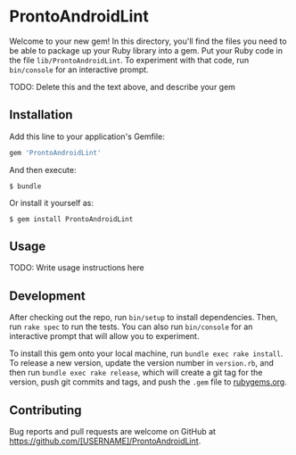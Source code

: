 # ProntoAndroidLint

Welcome to your new gem! In this directory, you'll find the files you need to be able to package up your Ruby library into a gem. Put your Ruby code in the file `lib/ProntoAndroidLint`. To experiment with that code, run `bin/console` for an interactive prompt.

TODO: Delete this and the text above, and describe your gem

## Installation

Add this line to your application's Gemfile:

```ruby
gem 'ProntoAndroidLint'
```

And then execute:

    $ bundle

Or install it yourself as:

    $ gem install ProntoAndroidLint

## Usage

TODO: Write usage instructions here

## Development

After checking out the repo, run `bin/setup` to install dependencies. Then, run `rake spec` to run the tests. You can also run `bin/console` for an interactive prompt that will allow you to experiment.

To install this gem onto your local machine, run `bundle exec rake install`. To release a new version, update the version number in `version.rb`, and then run `bundle exec rake release`, which will create a git tag for the version, push git commits and tags, and push the `.gem` file to [rubygems.org](https://rubygems.org).

## Contributing

Bug reports and pull requests are welcome on GitHub at https://github.com/[USERNAME]/ProntoAndroidLint.

